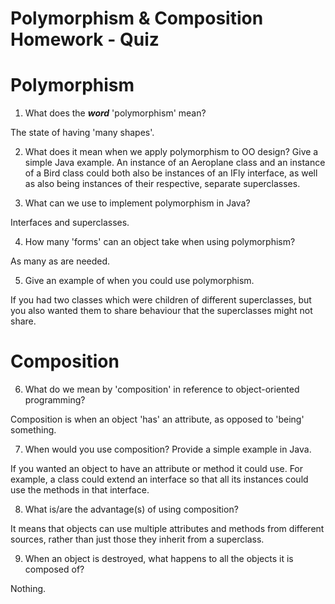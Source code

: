 # Polymorphism & Composition Homework - Quiz

# Polymorphism

1. What does the ___word___ 'polymorphism' mean?

The state of having 'many shapes'.

2. What does it mean when we apply polymorphism to OO design? Give a simple Java example. An instance of an Aeroplane class and an instance of a Bird class could both also be instances of an IFly interface, as well as also being instances of their respective, separate superclasses.

3. What can we use to implement polymorphism in Java?

Interfaces and superclasses.

4. How many 'forms' can an object take when using polymorphism?

As many as are needed.

5. Give an example of when you could use polymorphism.

If you had two classes which were children of different superclasses, but you also wanted them to share behaviour that the superclasses might not share.


# Composition

6. What do we mean by 'composition' in reference to object-oriented programming?

Composition is when an object 'has' an attribute, as opposed to 'being' something.

7. When would you use composition? Provide a simple example in Java.

If you wanted an object to have an attribute or method it could use. For example, a class could extend an interface so that all its instances could use the methods in that interface.

8. What is/are the advantage(s) of using composition?

It means that objects can use multiple attributes and methods from different sources, rather than just those they inherit from a superclass.

9. When an object is destroyed, what happens to all the objects it is composed of?

Nothing.
